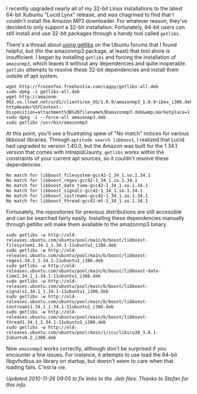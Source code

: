 I recently upgraded nearly all of my 32-bit Linux installations to the
latest 64-bit Xubuntu "Lucid Lynx" release, and was chagrined to find
that I couldn't install the Amazon MP3 downloader. For whatever
reason, they've decided to only support a 32-bit installation.
Fortunately, 64-bit users can still install and use 32-bit packages
through a handy tool called `getlibs`.

There's a thread about [using getlibs](http://ubuntuforums.org/showthread.php?t=474790) on the
Ubuntu forums that I found helpful, but (for the amazonmp3 package, at
least) that tool alone is insufficient. I began by installing
`getlibs` and forcing the installation of `amazonmp3`, which leaves it
without any dependencies and quite inoperable. `getlibs` attempts to
resolve these 32-bit dependencies and install them outsite of apt system.

    wget http://frozenfox.freehostia.com/cappy/getlibs-all.deb
    sudo dpkg -i getlibs-all.deb
    wget http://amazonm-002.vo.llnwd.net/u/d1/clients/en_US/1.0.9/amazonmp3_1.0.9~ibex_i386.deb?httpHeader%5FContent-Disposition=attachment%3B%20filename%3Damazonmp3.deb&amp;marketplace=1
    sudo dpkg -i --force-all amazonmp3.deb
    sudo getlibs /usr/bin/amazonmp3

At this point, you'll see a frustrating spew of "No match"
notices for various libboost libraries. Through `aptitude search libboost`,
I realized that Lucid had upgraded to version 1.40.0, but
the Amazon was built for the 1.34.1 version that comes with
Intrepid/Jaunty. `getlibs` works within the constraints of your
current apt sources, so it couldn't resolve these dependencies.

    No match for libboost_filesystem-gcc42-1_34_1.so.1.34.1
    No match for libboost_regex-gcc42-1_34_1.so.1.34.1
    No match for libboost_date_time-gcc42-1_34_1.so.1.34.1
    No match for libboost_signals-gcc42-1_34_1.so.1.34.1
    No match for libboost_iostreams-gcc42-1_34_1.so.1.34.1
    No match for libboost_thread-gcc42-mt-1_34_1.so.1.34.1

Fortunately, the repositories for previous distributions are still
accessible and can be searched fairly easily. Installing these
dependencies manually through getlibs will make them available to the
amazonmp3 binary.

    sudo getlibs -w http://old-releases.ubuntu.com/ubuntu/pool/main/b/boost/libboost-filesystem1.34.1_1.34.1-11ubuntu1_i386.deb
    sudo getlibs -w http://old-releases.ubuntu.com/ubuntu/pool/main/b/boost/libboost-regex1.34.1_1.34.1-11ubuntu1_i386.deb
    sudo getlibs -w http://old-releases.ubuntu.com/ubuntu/pool/main/b/boost/libboost-date-time1.34.1_1.34.1-11ubuntu1_i386.deb
    sudo getlibs -w http://old-releases.ubuntu.com/ubuntu/pool/main/b/boost/libboost-signals1.34.1_1.34.1-11ubuntu1_i386.deb
    sudo getlibs -w http://old-releases.ubuntu.com/ubuntu/pool/main/b/boost/libboost-iostreams1.34.1_1.34.1-11ubuntu1_i386.deb
    sudo getlibs -w http://old-releases.ubuntu.com/ubuntu/pool/main/b/boost/libboost-thread1.34.1_1.34.1-11ubuntu1_i386.deb
    sudo getlibs -w http://old-releases.ubuntu.com/ubuntu/pool/main/i/icu/libicu38_3.8.1-2ubuntu0.2_i386.deb

Now `amazonmp3` works correctly, although don't be surprised if you
encounter a few issues. For instance, it attempts to use load the
64-bit libgvfsdbus.so library on startup, but doesn't seem to care
when that loading fails. C'est la vie.

*Updated 2010-11-26 09:05 to fix links to the .deb files. Thanks to Stefan for this info.*
